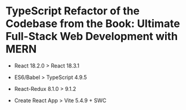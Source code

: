 # TypeScript Refactor of the Codebase from the Book: Ultimate Full-Stack Web Development with MERN

- React 18.2.0 > React 18.3.1
  
- ES6/Babel > TypeScript 4.9.5
  
- React-Redux 8.1.0 > 9.1.2
  
- Create React App > Vite 5.4.9 + SWC
